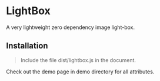 # LightBox

A very lightweight zero dependency image light-box.

## Installation

> Include the file dist/lightbox.js in the document.

Check out the demo page in demo directory for all attributes.

